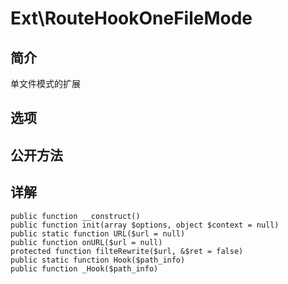 # Ext\RouteHookOneFileMode

## 简介
单文件模式的扩展
## 选项

## 公开方法


## 详解

    public function __construct()
    public function init(array $options, object $context = null)
    public static function URL($url = null)
    public function onURL($url = null)
    protected function filteRewrite($url, &$ret = false)
    public static function Hook($path_info)
    public function _Hook($path_info)